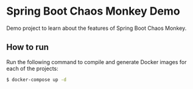# Spring Boot Chaos Monkey Demo

Demo project to learn about the features of Spring Boot Chaos Monkey.

## How to run

Run the following command to compile and generate Docker images for each of the projects:

```sh
$ docker-compose up -d
```